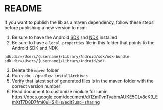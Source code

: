 
README
======

If you want to publish the lib as a maven dependency, follow these steps before publishing a new version to npm:

1. Be sure to have the Android [SDK](https://developer.android.com/studio/index.html) and [NDK](https://developer.android.com/ndk/guides/index.html) installed
2. Be sure to have a `local.properties` file in this folder that points to the Android SDK and NDK
```
ndk.dir=/Users/{username}/Library/Android/sdk/ndk-bundle
sdk.dir=/Users/{username}/Library/Android/sdk
```
3. Delete the `maven` folder
4. Run `sudo ./gradlew installArchives`
5. Verify that latest set of generated files is in the maven folder with the correct version number
6. Read document to customize module for lumin https://docs.google.com/document/d/1ZmPvnTyabmAUKE5CLv8cK9_EmXtT7D8D7fmi0uHSKHs/edit?usp=sharing